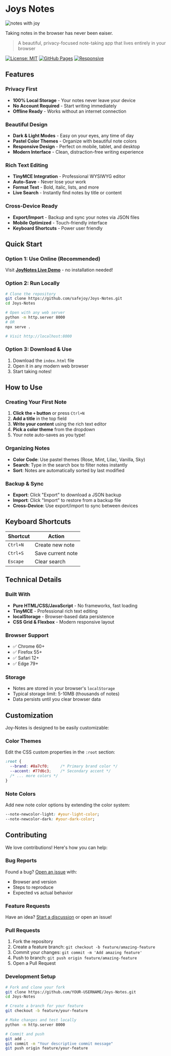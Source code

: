 # Joys Notes

![notes with joy](https://github.com/safejoy/Joys-Notes/blob/main/Images/joysnotes.png)

Taking notes in the browser has never been eaiser.

> A beautiful, privacy-focused note-taking app that lives entirely in your browser

[![License: MIT](https://img.shields.io/badge/License-MIT-yellow.svg)](https://opensource.org/licenses/MIT)
[![GitHub Pages](https://img.shields.io/badge/demo-live-brightgreen.svg)](https://safejoy.github.io/Joys-Notes)
[![Responsive](https://img.shields.io/badge/responsive-mobile%20%26%20desktop-blue.svg)](#features)


## Features

### **Privacy First**
- **100% Local Storage** - Your notes never leave your device
- **No Account Required** - Start writing immediately
- **Offline Ready** - Works without an internet connection

### **Beautiful Design**
- **Dark & Light Modes** - Easy on your eyes, any time of day
- **Pastel Color Themes** - Organize with beautiful note colors
- **Responsive Design** - Perfect on mobile, tablet, and desktop
- **Modern Interface** - Clean, distraction-free writing experience

### **Rich Text Editing**
- **TinyMCE Integration** - Professional WYSIWYG editor
- **Auto-Save** - Never lose your work
- **Format Text** - Bold, italic, lists, and more
- **Live Search** - Instantly find notes by title or content

### **Cross-Device Ready**
- **Export/Import** - Backup and sync your notes via JSON files
- **Mobile Optimized** - Touch-friendly interface
- **Keyboard Shortcuts** - Power user friendly

## Quick Start

### Option 1: Use Online (Recommended)
Visit **[JoyNotes Live Demo](https://safejoy.github.io/Joys-Notes)** - no installation needed!

### Option 2: Run Locally
```bash
# Clone the repository
git clone https://github.com/safejoy/Joys-Notes.git
cd Joys-Notes

# Open with any web server
python -m http.server 8000
# OR
npx serve .

# Visit http://localhost:8000
```

### Option 3: Download & Use
1. Download the `index.html` file
2. Open it in any modern web browser
3. Start taking notes!

## How to Use

### Creating Your First Note
1. **Click the `+` button** or press `Ctrl+N`
2. **Add a title** in the top field
3. **Write your content** using the rich text editor
4. **Pick a color theme** from the dropdown
5. Your note auto-saves as you type! 

### Organizing Notes
- **Color Code**: Use pastel themes (Rose, Mint, Lilac, Vanilla, Sky)
- **Search**: Type in the search box to filter notes instantly
- **Sort**: Notes are automatically sorted by last modified

### Backup & Sync
- **Export**: Click "Export" to download a JSON backup
- **Import**: Click "Import" to restore from a backup file
- **Cross-Device**: Use export/import to sync between devices

## Keyboard Shortcuts

| Shortcut | Action |
|----------|--------|
| `Ctrl+N` | Create new note |
| `Ctrl+S` | Save current note |
| `Escape` | Clear search |

## Technical Details

### Built With
- **Pure HTML/CSS/JavaScript** - No frameworks, fast loading
- **TinyMCE** - Professional rich text editing
- **localStorage** - Browser-based data persistence
- **CSS Grid & Flexbox** - Modern responsive layout

### Browser Support
- ✅ Chrome 60+
- ✅ Firefox 55+
- ✅ Safari 12+
- ✅ Edge 79+

### Storage
- Notes are stored in your browser's `localStorage`
- Typical storage limit: 5-10MB (thousands of notes)
- Data persists until you clear browser data

## Customization

Joy-Notes is designed to be easily customizable:

### Color Themes
Edit the CSS custom properties in the `:root` section:
```css
:root {
  --brand: #8a7cf0;     /* Primary brand color */
  --accent: #77d6c3;    /* Secondary accent */
  /* ... more colors */
}
```

### Note Colors
Add new note color options by extending the color system:
```css
--note-newcolor-light: #your-light-color;
--note-newcolor-dark: #your-dark-color;
```

## Contributing

We love contributions! Here's how you can help:

### Bug Reports
Found a bug? [Open an issue](https://github.com/safejoy/Joys-Notes/issues/new) with:
- Browser and version
- Steps to reproduce
- Expected vs actual behavior

### Feature Requests
Have an idea? [Start a discussion](https://github.com/safejoy/Joys-Notes/discussions) or open an issue!

### Pull Requests
1. Fork the repository
2. Create a feature branch: `git checkout -b feature/amazing-feature`
3. Commit your changes: `git commit -m 'Add amazing feature'`
4. Push to branch: `git push origin feature/amazing-feature`
5. Open a Pull Request

### Development Setup
```bash
# Fork and clone your fork
git clone https://github.com/YOUR-USERNAME/Joys-Notes.git
cd Joys-Notes

# Create a branch for your feature
git checkout -b feature/your-feature

# Make changes and test locally
python -m http.server 8000

# Commit and push
git add .
git commit -m "Your descriptive commit message"
git push origin feature/your-feature
```
